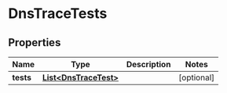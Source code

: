 

# DnsTraceTests


## Properties

| Name | Type | Description | Notes |
|------------ | ------------- | ------------- | -------------|
|**tests** | [**List&lt;DnsTraceTest&gt;**](DnsTraceTest.md) |  |  [optional] |



